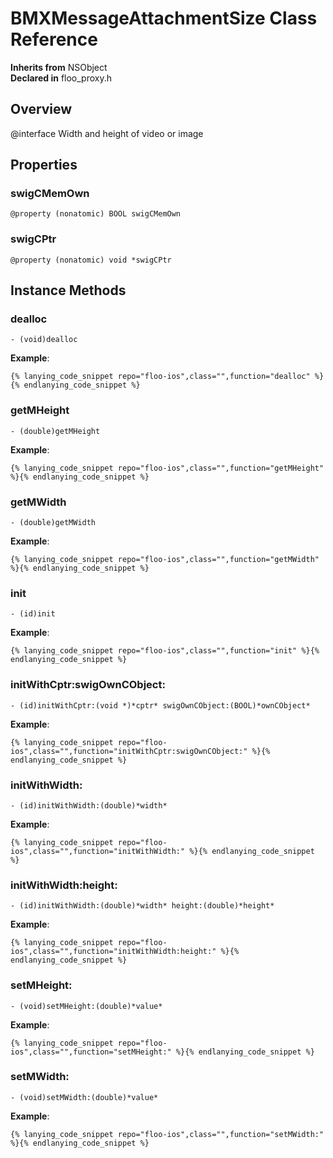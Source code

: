 # BMXMessageAttachmentSize Class Reference

  **Inherits from** NSObject  
  **Declared in** floo_proxy.h  

## Overview

@interface Width and height of video or image

## Properties

<a name="//api/name/swigCMemOwn" title="swigCMemOwn"></a>
### swigCMemOwn

`@property (nonatomic) BOOL swigCMemOwn`

<a name="//api/name/swigCPtr" title="swigCPtr"></a>
### swigCPtr

`@property (nonatomic) void *swigCPtr`

<a title="Instance Methods" name="instance_methods"></a>
## Instance Methods

<a name="//api/name/dealloc" title="dealloc"></a>
### dealloc

`- (void)dealloc`

<a name="//api/name/getMHeight" title="getMHeight"></a>
**Example**:
```
{% lanying_code_snippet repo="floo-ios",class="",function="dealloc" %}{% endlanying_code_snippet %}
```
### getMHeight

`- (double)getMHeight`

<a name="//api/name/getMWidth" title="getMWidth"></a>
**Example**:
```
{% lanying_code_snippet repo="floo-ios",class="",function="getMHeight" %}{% endlanying_code_snippet %}
```
### getMWidth

`- (double)getMWidth`

<a name="//api/name/init" title="init"></a>
**Example**:
```
{% lanying_code_snippet repo="floo-ios",class="",function="getMWidth" %}{% endlanying_code_snippet %}
```
### init

`- (id)init`

<a name="//api/name/initWithCptr:swigOwnCObject:" title="initWithCptr:swigOwnCObject:"></a>
**Example**:
```
{% lanying_code_snippet repo="floo-ios",class="",function="init" %}{% endlanying_code_snippet %}
```
### initWithCptr:swigOwnCObject:

`- (id)initWithCptr:(void *)*cptr* swigOwnCObject:(BOOL)*ownCObject*`

<a name="//api/name/initWithWidth:" title="initWithWidth:"></a>
**Example**:
```
{% lanying_code_snippet repo="floo-ios",class="",function="initWithCptr:swigOwnCObject:" %}{% endlanying_code_snippet %}
```
### initWithWidth:

`- (id)initWithWidth:(double)*width*`

<a name="//api/name/initWithWidth:height:" title="initWithWidth:height:"></a>
**Example**:
```
{% lanying_code_snippet repo="floo-ios",class="",function="initWithWidth:" %}{% endlanying_code_snippet %}
```
### initWithWidth:height:

`- (id)initWithWidth:(double)*width* height:(double)*height*`

<a name="//api/name/setMHeight:" title="setMHeight:"></a>
**Example**:
```
{% lanying_code_snippet repo="floo-ios",class="",function="initWithWidth:height:" %}{% endlanying_code_snippet %}
```
### setMHeight:

`- (void)setMHeight:(double)*value*`

<a name="//api/name/setMWidth:" title="setMWidth:"></a>
**Example**:
```
{% lanying_code_snippet repo="floo-ios",class="",function="setMHeight:" %}{% endlanying_code_snippet %}
```
### setMWidth:

`- (void)setMWidth:(double)*value*`

**Example**:
```
{% lanying_code_snippet repo="floo-ios",class="",function="setMWidth:" %}{% endlanying_code_snippet %}
```
